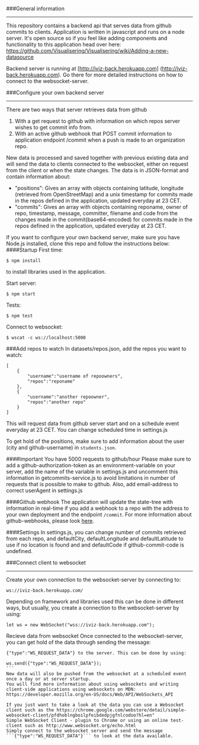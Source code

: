 ###General information
- - - - - - - - - - - - - - - - - - - - - - - - - - - - - - - - - - - - - - - - - - - - - - - - - - - - - - - - - - - - - - - - - - - - -
This repository contains a backend api that serves data from github commits to clients. 
Application is written in javascript and runs on a node server. It's open source so if 
you feel like adding components and functionality to this application head over here:
<a>https://github.com/Visualisering/Visualisering/wiki/Adding-a-new-datasource</a>

Backend server is running at [http://iviz-back.herokuapp.com] (http://iviz-back.herokuapp.com). Go there for more detailed instructions on how to connect to the websocket-server.

###Configure your own backend server
- - - - - - - - - - - - - - - - - - - - - - - - - - - - - - - - - - - - - - - - - - - - - - - - - - - - - - - - - - - - - - - - - - - - -
There are two ways that server retrieves data from github</br>
1. With a get request to github with information on which repos server wishes to get commit info from.<br>
2. With an active github webhook that POST commit information to application endpoint /commit when a push is
made to an organization repo.

New data is processed and saved together with previous existing data and will send the data to clients connected to the websocket, either on request from the client or when the state changes.
 The data is in JSON-format and contain information about:
 <ul>
        <li>"positions": Gives an array with objects containing latitude, longitude (retrieved from OpenStreetMap) and a unix timestamp for commits made in the repos defined in the application, updated everyday at 23 CET.</li>
        <li>"commits": Gives an array with objects containing reponame, owner of repo, timestamp, message, committer, filename and code from the changes made in the commit(base64-encoded) for commits made in the repos defined in the application, updated everyday at 23 CET.</li>
    </ul>

If you want to configure your own backend server, make sure you have Node.js installed, clone this repo and follow the instructions below:
####Startup
First time:
```shell
$ npm install
``` 
to install libraries used in the application.

Start server:

```shell
$ npm start
```

Tests:

```shell
$ npm test
```

Connect to websocket:

```shell
$ wscat -c ws://localhost:5000
```
###Add repos to watch
In datasets/repos.json, add the repos you want to watch:
```
[
    {
        "username":"username of repoowners",
        "repos":"reponame"
    },
    {
        "username":"another repoowner",
        "repos":"another repo"
    }
]
```
This will request data from github server start and on a schedule event everyday at 23 CET. You can change scheduled time in settings.js

To get hold of the positions, make sure to add information about the user (city and github-username) in ```students.json```. 

####Important
You have 5000 requests to github/hour
Please make sure to add a github-authorization-token as an environment-variable on your server, add the name of the variable in settings.js and uncomment this information in getcommits-service.js to avoid limitations in number of requests that is possible to make to github. Also, add email-address to correct userAgent in settings.js 

####Github webhook
The application will update the state-tree with information in real-time if you add a webhook to a repo with the address to your own deployment and the endpoint ```/commit```. For more information about github-webhooks, please look [here](https://developer.github.com/webhooks/).

####Settings
In settings.js, you can change number of commits retrieved from each repo, and defaultCity, defaultLongitude and defaultLatitude to use if no location is found and and defaultCode if github-commit-code is undefined.

###Connect client to websocket
- - - - - - - - - - - - - - - - - - - - - - - - - - - - - - - - - - - - - - - - - - - - - - - - - - - - - - - - - - - - - - - - - - - - -
Create your own connection to the websocket-server by connecting to:

```
ws://iviz-back.herokuapp.com/
```

Depending on framework and libraries used this can be done in different ways, but usually, you create a connection to the websocket-server by using:

```
let ws = new WebSocket("wss://iviz-back.herokuapp.com");
```
Recieve data from websocket
Once connected to the websocket-server, you can get hold of the data through sending the message:
````
{"type":"WS_REQUEST_DATA"} to the server. This can be done by using: 

ws.send({"type":"WS_REQUEST_DATA"});
```
New data will also be pushed from the websocket at a scheduled event once a day or at server startup.
You will find more information about using websockets and writing client-side applications using websockets on MDN: 
https://developer.mozilla.org/en-US/docs/Web/API/WebSockets_API

If you just want to take a look at the data you can use a Websocket client such as the https://chrome.google.com/webstore/detail/simple-websocket-client/pfdhoblngboilpfeibdedpjgfnlcodoo?hl=en"
Simple WebSocket Client - plugin to Chrome or using an online test-client such as http://www.websocket.org/echo.html  
Simply connect to the websocket server and send the message ```{"type":"WS_REQUEST_DATA"}``` to look at the data available.



